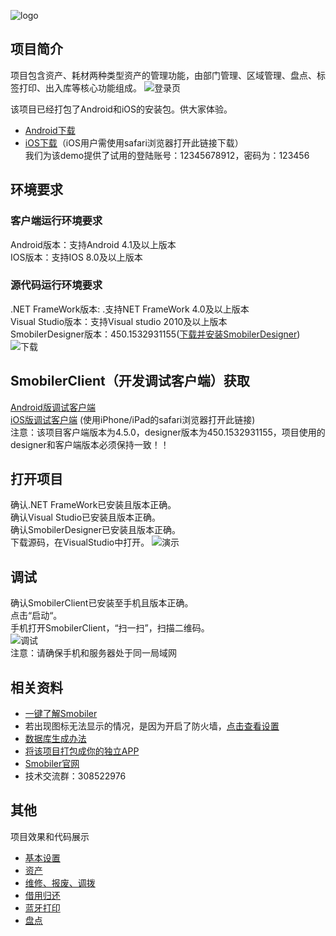 ![logo](https://github.com/comsmobiler/SmoSEC/tree/master/Resources/SmoSeclogo.jpg)       

## 项目简介
项目包含资产、耗材两种类型资产的管理功能，由部门管理、区域管理、盘点、标签打印、出入库等核心功能组成。
![登录页](https://github.com/comsmobiler/SmoSEC/tree/master/Resources/logon.gif)    

该项目已经打包了Android和iOS的安装包。供大家体验。
+ [Android下载](https://apps.smobiler.com/App/AppDetails?AppID=75)
+ [iOS下载](https://apps.smobiler.com/App/AppDetails?AppID=75)（iOS用户需使用safari浏览器打开此链接下载）           
我们为该demo提供了试用的登陆账号：12345678912，密码为：123456

## 环境要求

### 客户端运行环境要求
Android版本：支持Android 4.1及以上版本   
IOS版本：支持IOS 8.0及以上版本

### 源代码运行环境要求
.NET FrameWork版本: .支持NET FrameWork 4.0及以上版本   
Visual Studio版本：支持Visual studio 2010及以上版本    
SmobilerDesigner版本：450.1532931155([下载并安装SmobilerDesigner](https://www.smobiler.com/SmobilerDesigner.exe?v=4.5.0))     
![下载](https://github.com/LuSteven/Images/blob/master/SEC-Images/down.gif)

## SmobilerClient（开发调试客户端）获取
[Android版调试客户端](https://www.smobiler.com/Smobiler.apk?v=4.5.0)          
[iOS版调试客户端](https://www.smobiler.com/download.html) (使用iPhone/iPad的safari浏览器打开此链接)        
注意：该项目客户端版本为4.5.0，designer版本为450.1532931155，项目使用的designer和客户端版本必须保持一致！！

## 打开项目
确认.NET FrameWork已安装且版本正确。   
确认Visual Studio已安装且版本正确。   
确认SmobilerDesigner已安装且版本正确。   
下载源码，在VisualStudio中打开。
![演示](https://github.com/comsmobiler/SmoSEC/tree/master/Resources/menu.gif)

## 调试
确认SmobilerClient已安装至手机且版本正确。    
点击“启动“。   
手机打开SmobilerClient，“扫一扫”，扫描二维码。    
![调试](https://github.com/comsmobiler/SmoSEC/tree/master/Resources/start.gif)    
注意：请确保手机和服务器处于同一局域网

## 相关资料
+ [一键了解Smobiler](http://www.smobiler.com/studyPC.aspx)      
+ 若出现图标无法显示的情况，是因为开启了防火墙，[点击查看设置](http://www.smobiler.com/forum.php?mod=viewthread&tid=12)
+ [数据库生成办法](https://www.smobiler.com/forum.php?mod=viewthread&tid=793&highlight=smoONE)
+ [将该项目打包成你的独立APP](https://www.smobiler.com/yunapp.aspx)
+ [Smobiler官网](http://www.smobiler.com/)
+ 技术交流群：308522976

## 其他
项目效果和代码展示
* [基本设置](https://www.smobiler.com/video/solution/basic_setup.mp4)
* [资产](https://www.smobiler.com/video/solution/assets.mp4)
* [维修、报废、调拨](https://www.smobiler.com/video/solution/repair.mp4)
* [借用归还](https://www.smobiler.com/video/solution/borrow_return.mp4)
* [蓝牙打印](https://www.smobiler.com/video/solution/print.mp4)
* [盘点](https://www.smobiler.com/video/solution/inventory.mp4)